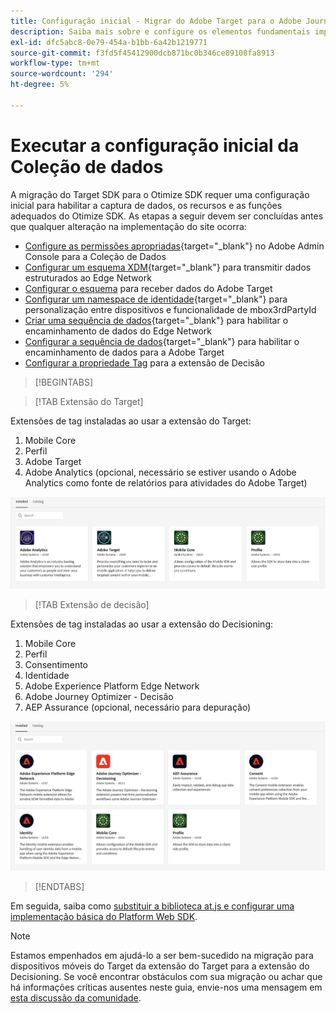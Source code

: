 ```yaml
---
title: Configuração inicial - Migrar do Adobe Target para o Adobe Journey Optimizer - Extensão móvel de decisão
description: Saiba mais sobre e configure os elementos fundamentais importantes necessários para a implementação do Platform Web SDK
exl-id: dfc5abc8-0e79-454a-b1bb-6a42b1219771
source-git-commit: f3fd5f45412900dcb871bc0b346ce89108fa8913
workflow-type: tm+mt
source-wordcount: '294'
ht-degree: 5%

---
```


# Executar a configuração inicial da Coleção de dados

A migração do Target SDK para o Otimize SDK requer uma configuração inicial para habilitar a captura de dados, os recursos e as funções adequados do Otimize SDK. As etapas a seguir devem ser concluídas antes que qualquer alteração na implementação do site ocorra:

- [Configure as permissões apropriadas](https://experienceleague.adobe.com/en/docs/platform-learn/implement-web-sdk/overview#prerequisites){target="_blank"} no Adobe Admin Console para a Coleção de Dados
- [Configurar um esquema XDM](https://experienceleague.adobe.com/en/docs/platform-learn/implement-mobile-sdk/initial-configuration/create-schema){target="_blank"} para transmitir dados estruturados ao Edge Network
- [Configurar o esquema](https://experienceleague.adobe.com/en/docs/platform-learn/implement-mobile-sdk/experience-cloud/target#update-your-schema) para receber dados do Adobe Target
- [Configurar um namespace de identidade](https://experienceleague.adobe.com/en/docs/platform-learn/implement-mobile-sdk/app-implementation/identity#set-up-a-custom-identity-namespace){target="_blank"} para personalização entre dispositivos e funcionalidade de mbox3rdPartyId
- [Criar uma sequência de dados](https://experienceleague.adobe.com/en/docs/platform-learn/implement-mobile-sdk/initial-configuration/create-datastream){target="_blank"} para habilitar o encaminhamento de dados do Edge Network
- [Configurar a sequência de dados](https://experienceleague.adobe.com/en/docs/platform-learn/implement-mobile-sdk/experience-cloud/target#update-datastream-configuration){target="_blank"} para habilitar o encaminhamento de dados para a Adobe Target
- [Configurar a propriedade Tag](https://experienceleague.adobe.com/en/docs/platform-learn/implement-mobile-sdk/experience-cloud/target#install-adobe-journey-optimizer---decisioning-tags-extension) para a extensão de Decisão

>[!BEGINTABS]

>[!TAB Extensão do Target]

Extensões de tag instaladas ao usar a extensão do Target:

1. Mobile Core
1. Perfil
1. Adobe Target
1. Adobe Analytics (opcional, necessário se estiver usando o Adobe Analytics como fonte de relatórios para atividades do Adobe Target)

![Extensões de marca instaladas ao usar a extensão do Target](assets/tag-extensions-target.png)


>[!TAB Extensão de decisão]

Extensões de tag instaladas ao usar a extensão do Decisioning:

1. Mobile Core
1. Perfil
1. Consentimento
1. Identidade
1. Adobe Experience Platform Edge Network
1. Adobe Journey Optimizer - Decisão
1. AEP Assurance (opcional, necessário para depuração)

![Extensões de marca instaladas ao usar a extensão de Decisão](assets/tag-extensions-decisioning.png)


>[!ENDTABS]

Em seguida, saiba como [substituir a biblioteca at.js e configurar uma implementação básica do Platform Web SDK](replace-library.md).

>[!NOTE]
>
>Estamos empenhados em ajudá-lo a ser bem-sucedido na migração para dispositivos móveis do Target da extensão do Target para a extensão do Decisioning. Se você encontrar obstáculos com sua migração ou achar que há informações críticas ausentes neste guia, envie-nos uma mensagem em [esta discussão da comunidade](https://experienceleaguecommunities.adobe.com/t5/adobe-experience-platform-data/tutorial-discussion-migrate-target-from-at-js-to-web-sdk/m-p/575587#M463).
